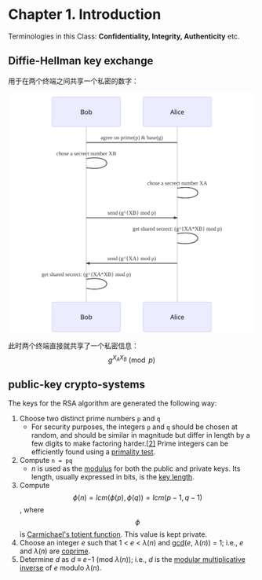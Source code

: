 # Chapter 1. Introduction

Terminologies in this Class: **Confidentiality, Integrity, Authenticity** etc.

## Diffie-Hellman key exchange

用于在两个终端之间共享一个私密的数字：

![Diffie-HellmanKeyExchange](./Diffie-HellmanKeyExchange.svg)

此时两个终端直接就共享了一个私密信息：$$\displaystyle g^{X_A X_B}\pmod{p}$$

## public-key crypto-systems

The keys for the RSA algorithm are generated the following way:

1. Choose two distinct prime numbers `p` and `q`
   - For security purposes, the integers `p` and `q` should be chosen at random, and should be similar in magnitude but differ in length by a few digits to make factoring harder.[[2\]](https://en.wikipedia.org/wiki/RSA_(cryptosystem)#cite_note-rsa-2) Prime integers can be efficiently found using a [primality test](https://en.wikipedia.org/wiki/Primality_test).
2. Compute `n = pq`
   - *n* is used as the [modulus](https://en.wikipedia.org/wiki/Modular_arithmetic) for both the public and private keys. Its length, usually expressed in bits, is the [key length](https://en.wikipedia.org/wiki/Key_length).
3. Compute $$\phi(n) = lcm(\phi(p), \phi(q)) = lcm(p − 1, q − 1)$$, where $$\phi$$ is [Carmichael's totient function](https://en.wikipedia.org/wiki/Carmichael%27s_totient_function). This value is kept private.
4. Choose an integer *e* such that 1 < *e* < *λ*(*n*) and [gcd](https://en.wikipedia.org/wiki/Greatest_common_divisor)(*e*, *λ*(*n*)) = 1; i.e., *e* and *λ*(*n*) are [coprime](https://en.wikipedia.org/wiki/Coprime).
5. Determine *d* as *d* ≡ *e*−1 (mod *λ*(*n*)); i.e., *d* is the [modular multiplicative inverse](https://en.wikipedia.org/wiki/Modular_multiplicative_inverse) of *e* modulo *λ*(*n*).

